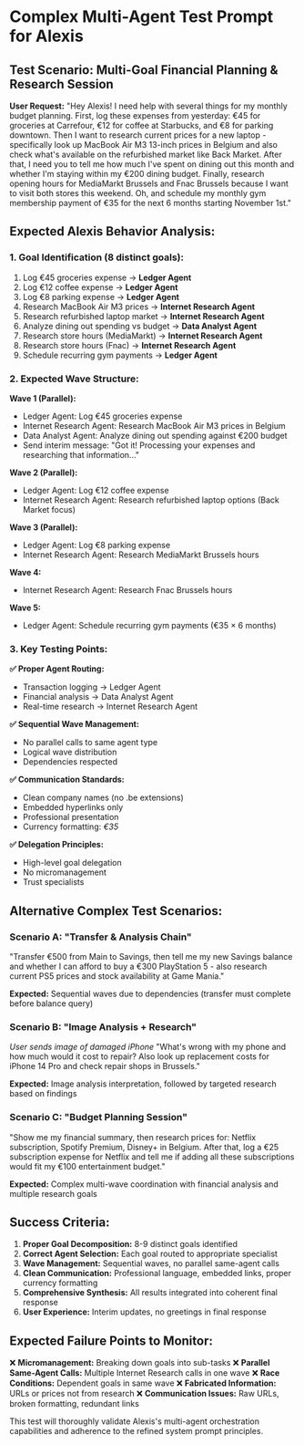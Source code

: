 # Complex Multi-Agent Test Prompt for Alexis

## Test Scenario: Multi-Goal Financial Planning & Research Session

**User Request:**
"Hey Alexis! I need help with several things for my monthly budget planning. First, log these expenses from yesterday: €45 for groceries at Carrefour, €12 for coffee at Starbucks, and €8 for parking downtown. Then I want to research current prices for a new laptop - specifically look up MacBook Air M3 13-inch prices in Belgium and also check what's available on the refurbished market like Back Market. After that, I need you to tell me how much I've spent on dining out this month and whether I'm staying within my €200 dining budget. Finally, research opening hours for MediaMarkt Brussels and Fnac Brussels because I want to visit both stores this weekend. Oh, and schedule my monthly gym membership payment of €35 for the next 6 months starting November 1st."

## Expected Alexis Behavior Analysis:

### 1. Goal Identification (8 distinct goals):
1. Log €45 groceries expense → **Ledger Agent**
2. Log €12 coffee expense → **Ledger Agent** 
3. Log €8 parking expense → **Ledger Agent**
4. Research MacBook Air M3 prices → **Internet Research Agent**
5. Research refurbished laptop market → **Internet Research Agent**
6. Analyze dining out spending vs budget → **Data Analyst Agent**
7. Research store hours (MediaMarkt) → **Internet Research Agent**
8. Research store hours (Fnac) → **Internet Research Agent**
9. Schedule recurring gym payments → **Ledger Agent**

### 2. Expected Wave Structure:

**Wave 1 (Parallel):**
- Ledger Agent: Log €45 groceries expense
- Internet Research Agent: Research MacBook Air M3 prices in Belgium
- Data Analyst Agent: Analyze dining out spending against €200 budget
- Send interim message: "Got it! Processing your expenses and researching that information..."

**Wave 2 (Parallel):**
- Ledger Agent: Log €12 coffee expense  
- Internet Research Agent: Research refurbished laptop options (Back Market focus)

**Wave 3 (Parallel):**
- Ledger Agent: Log €8 parking expense
- Internet Research Agent: Research MediaMarkt Brussels hours

**Wave 4:**
- Internet Research Agent: Research Fnac Brussels hours

**Wave 5:**
- Ledger Agent: Schedule recurring gym payments (€35 × 6 months)

### 3. Key Testing Points:

**✅ Proper Agent Routing:**
- Transaction logging → Ledger Agent
- Financial analysis → Data Analyst Agent  
- Real-time research → Internet Research Agent

**✅ Sequential Wave Management:**
- No parallel calls to same agent type
- Logical wave distribution
- Dependencies respected

**✅ Communication Standards:**
- Clean company names (no .be extensions)
- Embedded hyperlinks only
- Professional presentation
- Currency formatting: *€35*

**✅ Delegation Principles:**
- High-level goal delegation
- No micromanagement
- Trust specialists

## Alternative Complex Test Scenarios:

### Scenario A: "Transfer & Analysis Chain"
"Transfer €500 from Main to Savings, then tell me my new Savings balance and whether I can afford to buy a €300 PlayStation 5 - also research current PS5 prices and stock availability at Game Mania."

**Expected:** Sequential waves due to dependencies (transfer must complete before balance query)

### Scenario B: "Image Analysis + Research"
*User sends image of damaged iPhone*
"What's wrong with my phone and how much would it cost to repair? Also look up replacement costs for iPhone 14 Pro and check repair shops in Brussels."

**Expected:** Image analysis interpretation, followed by targeted research based on findings

### Scenario C: "Budget Planning Session"
"Show me my financial summary, then research prices for: Netflix subscription, Spotify Premium, Disney+ in Belgium. After that, log a €25 subscription expense for Netflix and tell me if adding all these subscriptions would fit my €100 entertainment budget."

**Expected:** Complex multi-wave coordination with financial analysis and multiple research goals

## Success Criteria:

1. **Proper Goal Decomposition:** 8-9 distinct goals identified
2. **Correct Agent Selection:** Each goal routed to appropriate specialist
3. **Wave Management:** Sequential waves, no parallel same-agent calls
4. **Clean Communication:** Professional language, embedded links, proper currency formatting
5. **Comprehensive Synthesis:** All results integrated into coherent final response
6. **User Experience:** Interim updates, no greetings in final response

## Expected Failure Points to Monitor:

❌ **Micromanagement:** Breaking down goals into sub-tasks
❌ **Parallel Same-Agent Calls:** Multiple Internet Research calls in one wave
❌ **Race Conditions:** Dependent goals in same wave
❌ **Fabricated Information:** URLs or prices not from research
❌ **Communication Issues:** Raw URLs, broken formatting, redundant links

This test will thoroughly validate Alexis's multi-agent orchestration capabilities and adherence to the refined system prompt principles.